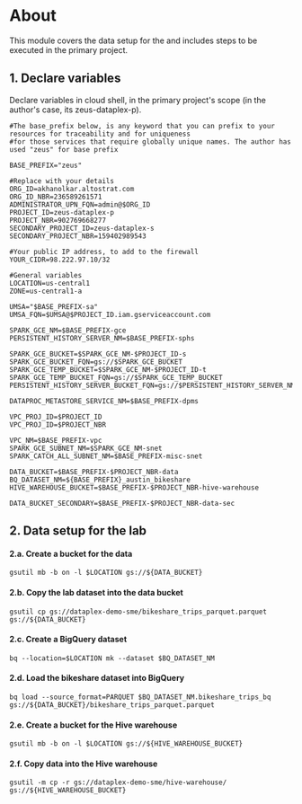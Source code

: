 
# About
This module covers the data setup for the and includes steps to be executed in the primary project.


## 1. Declare variables 

Declare variables in cloud shell, in the primary project's scope (in the author's case, its zeus-dataplex-p).

```
#The base_prefix below, is any keyword that you can prefix to your resources for traceability and for uniqueness
#for those services that require globally unique names. The author has used "zeus" for base prefix

BASE_PREFIX="zeus"  

#Replace with your details
ORG_ID=akhanolkar.altostrat.com                              
ORG_ID_NBR=236589261571
ADMINISTRATOR_UPN_FQN=admin@$ORG_ID 
PROJECT_ID=zeus-dataplex-p
PROJECT_NBR=902769668277
SECONDARY_PROJECT_ID=zeus-dataplex-s
SECONDARY_PROJECT_NBR=159402989543

#Your public IP address, to add to the firewall
YOUR_CIDR=98.222.97.10/32

#General variables
LOCATION=us-central1
ZONE=us-central1-a

UMSA="$BASE_PREFIX-sa"
UMSA_FQN=$UMSA@$PROJECT_ID.iam.gserviceaccount.com

SPARK_GCE_NM=$BASE_PREFIX-gce
PERSISTENT_HISTORY_SERVER_NM=$BASE_PREFIX-sphs

SPARK_GCE_BUCKET=$SPARK_GCE_NM-$PROJECT_ID-s
SPARK_GCE_BUCKET_FQN=gs://$SPARK_GCE_BUCKET
SPARK_GCE_TEMP_BUCKET=$SPARK_GCE_NM-$PROJECT_ID-t
SPARK_GCE_TEMP_BUCKET_FQN=gs://$SPARK_GCE_TEMP_BUCKET
PERSISTENT_HISTORY_SERVER_BUCKET_FQN=gs://$PERSISTENT_HISTORY_SERVER_NM-$PROJECT_NBR

DATAPROC_METASTORE_SERVICE_NM=$BASE_PREFIX-dpms

VPC_PROJ_ID=$PROJECT_ID        
VPC_PROJ_ID=$PROJECT_NBR  

VPC_NM=$BASE_PREFIX-vpc
SPARK_GCE_SUBNET_NM=$SPARK_GCE_NM-snet
SPARK_CATCH_ALL_SUBNET_NM=$BASE_PREFIX-misc-snet

DATA_BUCKET=$BASE_PREFIX-$PROJECT_NBR-data
BQ_DATASET_NM=${BASE_PREFIX}_austin_bikeshare
HIVE_WAREHOUSE_BUCKET=$BASE_PREFIX-$PROJECT_NBR-hive-warehouse

DATA_BUCKET_SECONDARY=$BASE_PREFIX-$PROJECT_NBR-data-sec
```

## 2. Data setup for the lab

#### 2.a. Create a bucket for the data

```
gsutil mb -b on -l $LOCATION gs://${DATA_BUCKET}
```

#### 2.b. Copy the lab dataset into the data bucket

```
gsutil cp gs://dataplex-demo-sme/bikeshare_trips_parquet.parquet gs://${DATA_BUCKET}
```


#### 2.c. Create a BigQuery dataset 

```
bq --location=$LOCATION mk --dataset $BQ_DATASET_NM
```

#### 2.d. Load the bikeshare dataset into BigQuery

```
bq load --source_format=PARQUET $BQ_DATASET_NM.bikeshare_trips_bq gs://${DATA_BUCKET}/bikeshare_trips_parquet.parquet
```

#### 2.e. Create a bucket for the Hive warehouse

```
gsutil mb -b on -l $LOCATION gs://${HIVE_WAREHOUSE_BUCKET}
```

#### 2.f. Copy data into the Hive warehouse

```
gsutil -m cp -r gs://dataplex-demo-sme/hive-warehouse/ gs://${HIVE_WAREHOUSE_BUCKET}
```
